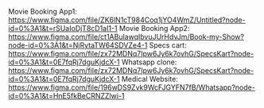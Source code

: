 Movie Booking App1:
          https://www.figma.com/file/ZK6lN1cT984Coq1jYO4WmZ/Untitled?node-id=0%3A1&t=rSUaIoDjT8cD1aI1-1
Movie Booking App2:
          https://www.figma.com/file/ct1ABulawqIbvuJUrHdvJm/Book-my-Show?node-id=0%3A1&t=NjRytaTW64SDVZe4-1
Specs cart:
          https://www.figma.com/file/zx72MDNq7Ipw6Jy6k7ovhG/SpecsKart?node-id=0%3A1&t=0E7fqRj7dguKjdcX-1
Whatsapp clone:
          https://www.figma.com/file/zx72MDNq7Ipw6Jy6k7ovhG/SpecsKart?node-id=0%3A1&t=0E7fqRj7dguKjdcX-1
Medical Website:
          https://www.figma.com/file/196wDS9Zvk9WcFJGYFN7fB/Whatsapp?node-id=0%3A1&t=HnE5fkBeCRNZZlwi-1
